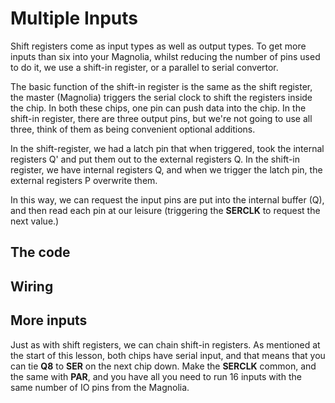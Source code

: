 # Multiple Inputs

Shift registers come as input types as well as output types. To get more inputs than six into your Magnolia, whilst reducing the number of pins used to do it, we use a shift-in register, or a parallel to serial convertor.

The basic function of the shift-in register is the same as the shift register, the master (Magnolia) triggers the serial clock to shift the registers inside the chip. In both these chips, one pin can push data into the chip. In the shift-in register, there are three output pins, but we're not going to use all three, think of them as being convenient optional additions.

In the shift-register, we had a latch pin that when triggered, took the internal registers Q' and put them out to the external registers Q. In the shift-in register, we have internal registers Q, and when we trigger the latch pin, the external registers P overwrite them.

In this way, we can request the input pins are put into the internal buffer (Q), and then read each pin at our leisure (triggering the **SERCLK** to request the next value.)

## The code

## Wiring

## More inputs

Just as with shift registers, we can chain shift-in registers. As mentioned at the start of this lesson, both chips have serial input, and that means that you can tie **Q8** to **SER** on the next chip down. Make the **SERCLK** common, and the same with **PAR**, and you have all you need to run 16 inputs with the same number of IO pins from the Magnolia.
